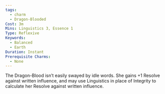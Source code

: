 ```yaml
---
tags:
  - charm
  - Dragon-Blooded
Cost: 3m
Mins: Linguistics 3, Essence 1
Type: Reflexive
Keywords:
  - Balanced
  - Earth
Duration: Instant
Prerequisite Charms:
  - None
---
```

The Dragon-Blood isn’t easily swayed by idle words. She gains +1 Resolve against written influence, and may use Linguistics in place of Integrity to calculate her Resolve against written influence.
